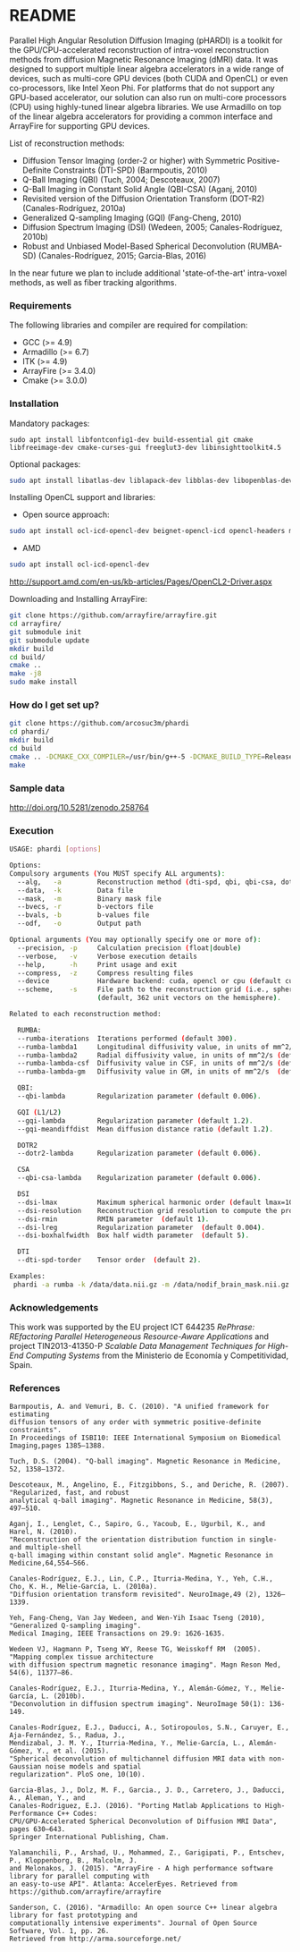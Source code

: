 # README #

Parallel High Angular Resolution Diffusion Imaging (pHARDI) is a toolkit for the GPU/CPU-accelerated reconstruction of intra-voxel reconstruction methods from diffusion Magnetic Resonance Imaging (dMRI) data. It was designed to support multiple linear algebra accelerators in a wide range of devices, such as multi-core GPU devices (both CUDA and OpenCL) or even co-processors, like Intel Xeon Phi. For platforms that do not support any GPU-based accelerator, our solution can also run on multi-core processors (CPU) using highly-tuned linear algebra libraries. We use Armadillo on top of the linear algebra accelerators for providing a common interface and ArrayFire for supporting GPU devices.

List of reconstruction methods:

* Diffusion Tensor Imaging (order-2 or higher) with Symmetric Positive-Definite Constraints (DTI-SPD) (Barmpoutis, 2010)
* Q-Ball Imaging (QBI) (Tuch, 2004; Descoteaux, 2007)
* Q-Ball Imaging in Constant Solid Angle (QBI-CSA) (Aganj, 2010)
* Revisited version of the Diffusion Orientation Transform (DOT-R2) (Canales-Rodríguez, 2010a)
* Generalized Q-sampling Imaging (GQI) (Fang-Cheng, 2010)
* Diffusion Spectrum Imaging (DSI) (Wedeen, 2005; Canales-Rodríguez, 2010b)
* Robust and Unbiased Model-Based Spherical Deconvolution (RUMBA-SD) (Canales-Rodríguez, 2015; Garcia-Blas, 2016)

In the near future we plan to include additional 'state-of-the-art' intra-voxel methods, as well as fiber tracking algorithms.

### Requirements ###

The following libraries and compiler are required for compilation:

* GCC (>= 4.9)
* Armadillo (>= 6.7)
* ITK (>= 4.9)
* ArrayFire (>= 3.4.0)
* Cmake (>= 3.0.0)

### Installation ####

Mandatory packages:

```
sudo apt install libfontconfig1-dev build-essential git cmake libfreeimage-dev cmake-curses-gui freeglut3-dev libinsighttoolkit4.5 
```

Optional packages:

```bash
sudo apt install libatlas-dev liblapack-dev libblas-dev libopenblas-dev libarpack2-dev liblapacke-dev libatlas3gf-base libatlas3-base opencl-headers
```

Installing OpenCL support and libraries:

- Open source approach:
```bash
sudo apt install ocl-icd-opencl-dev beignet-opencl-icd opencl-headers mesa-opencl-icd
```

- AMD 

```bash
sudo apt install ocl-icd-opencl-dev 
```

http://support.amd.com/en-us/kb-articles/Pages/OpenCL2-Driver.aspx


Downloading and Installing ArrayFire:

```bash
git clone https://github.com/arrayfire/arrayfire.git
cd arrayfire/
git submodule init
git submodule update
mkdir build
cd build/
cmake ..
make -j8
sudo make install
```

### How do I get set up? ###


```bash
git clone https://github.com/arcosuc3m/phardi
cd phardi/
mkdir build
cd build
cmake .. -DCMAKE_CXX_COMPILER=/usr/bin/g++-5 -DCMAKE_BUILD_TYPE=Release
make 
```

### Sample data ###

http://doi.org/10.5281/zenodo.258764

### Execution ###


```bash
USAGE: phardi [options]

Options:
Compulsory arguments (You MUST specify ALL arguments):
  --alg,   -a         Reconstruction method (dti-spd, qbi, qbi-csa, dotr2, gqi-l1, gqi-l2, dsi, rumba)
  --data,  -k         Data file
  --mask,  -m         Binary mask file
  --bvecs, -r         b-vectors file
  --bvals, -b         b-values file
  --odf,   -o         Output path

Optional arguments (You may optionally specify one or more of):
  --precision, -p     Calculation precision (float|double)
  --verbose,   -v     Verbose execution details
  --help,      -h     Print usage and exit
  --compress,  -z     Compress resulting files
  --device            Hardware backend: cuda, opencl or cpu (default cuda).
  --scheme,    -s     File path to the reconstruction grid (i.e., spherical-mesh) 
                      (default, 362 unit vectors on the hemisphere).

Related to each reconstruction method:

  RUMBA:
  --rumba-iterations  Iterations performed (default 300).
  --rumba-lambda1     Longitudinal diffusivity value, in units of mm^2/s (default 0.0017).
  --rumba-lambda2     Radial diffusivity value, in units of mm^2/s (default 0.0003).
  --rumba-lambda-csf  Diffusivity value in CSF, in units of mm^2/s (default 0.0030).
  --rumba-lambda-gm   Diffusivity value in GM, in units of mm^2/s  (default 0.0007).

  QBI:
  --qbi-lambda        Regularization parameter (default 0.006).

  GQI (L1/L2)
  --gqi-lambda        Regularization parameter (default 1.2).
  --gqi-meandiffdist  Mean diffusion distance ratio (default 1.2).

  DOTR2
  --dotr2-lambda      Regularization parameter (default 0.006).

  CSA
  --qbi-csa-lambda    Regularization parameter (default 0.006).

  DSI
  --dsi-lmax          Maximum spherical harmonic order (default lmax=10).
  --dsi-resolution    Reconstruction grid resolution to compute the propagator (default 35, i.e, 35x35x35).
  --dsi-rmin          RMIN parameter  (default 1).
  --dsi-lreg          Regularization parameter  (default 0.004).
  --dsi-boxhalfwidth  Box half width parameter  (default 5).

  DTI
  --dti-spd-torder    Tensor order  (default 2).  

Examples:
 phardi -a rumba -k /data/data.nii.gz -m /data/nodif_brain_mask.nii.gz -r /data/bvecs -b /data/bvals --odf /result/
```

### Acknowledgements ###

This work was supported by the EU project ICT 644235 *RePhrase: REfactoring Parallel Heterogeneous Resource-Aware Applications* and project TIN2013-41350-P *Scalable Data Management Techniques for High-End Computing Systems* from the Ministerio de Economía y Competitividad, Spain.

### References ###
```
Barmpoutis, A. and Vemuri, B. C. (2010). "A unified framework for estimating
diffusion tensors of any order with symmetric positive-definite constraints".
In Proceedings of ISBI10: IEEE International Symposium on Biomedical Imaging,pages 1385–1388.

Tuch, D.S. (2004). "Q-ball imaging". Magnetic Resonance in Medicine, 52, 1358–1372.

Descoteaux, M., Angelino, E., Fitzgibbons, S., and Deriche, R. (2007). "Regularized, fast, and robust 
analytical q-ball imaging". Magnetic Resonance in Medicine, 58(3), 497–510.

Aganj, I., Lenglet, C., Sapiro, G., Yacoub, E., Ugurbil, K., and Harel, N. (2010).
"Reconstruction of the orientation distribution function in single- and multiple-shell
q-ball imaging within constant solid angle". Magnetic Resonance in Medicine,64,554–566.

Canales-Rodríguez, E.J., Lin, C.P., Iturria-Medina, Y., Yeh, C.H., Cho, K. H., Melie-García, L. (2010a).
"Diffusion orientation transform revisited". NeuroImage,49 (2), 1326–1339.

Yeh, Fang-Cheng, Van Jay Wedeen, and Wen-Yih Isaac Tseng (2010), "Generalized Q-sampling imaging".
Medical Imaging, IEEE Transactions on 29.9: 1626-1635.

Wedeen VJ, Hagmann P, Tseng WY, Reese TG, Weisskoff RM  (2005). "Mapping complex tissue architecture 
with diffusion spectrum magnetic resonance imaging". Magn Reson Med, 54(6), 11377–86.

Canales-Rodríguez, E.J., Iturria-Medina, Y., Alemán-Gómez, Y., Melie-García, L. (2010b). 
"Deconvolution in diffusion spectrum imaging". NeuroImage 50(1): 136-149.

Canales-Rodríguez, E.J., Daducci, A., Sotiropoulos, S.N., Caruyer, E., Aja-Fernández, S., Radua, J., 
Mendizabal, J. M. Y., Iturria-Medina, Y., Melie-García, L., Alemán-Gómez, Y., et al. (2015).
"Spherical deconvolution of multichannel diffusion MRI data with non-Gaussian noise models and spatial 
regularization". PloS one, 10(10).

Garcia-Blas, J., Dolz, M. F., Garcia., J. D., Carretero, J., Daducci, A., Aleman, Y., and 
Canales-Rodriguez, E.J. (2016). "Porting Matlab Applications to High-Performance C++ Codes: 
CPU/GPU-Accelerated Spherical Deconvolution of Diffusion MRI Data", pages 630–643. 
Springer International Publishing, Cham.

Yalamanchili, P., Arshad, U., Mohammed, Z., Garigipati, P., Entschev, P., Kloppenborg, B., Malcolm, J.
and Melonakos, J. (2015). "ArrayFire - A high performance software library for parallel computing with 
an easy-to-use API". Atlanta: AccelerEyes. Retrieved from https://github.com/arrayfire/arrayfire

Sanderson, C. (2016). "Armadillo: An open source C++ linear algebra library for fast prototyping and 
computationally intensive experiments". Journal of Open Source Software, Vol. 1, pp. 26.
Retrieved from http://arma.sourceforge.net/
```
